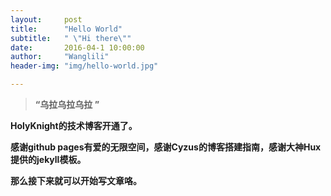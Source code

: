```yaml
---
layout:     post
title:      "Hello World" 
subtitle:   " \"Hi there\""
date:       2016-04-1 10:00:00
author:     "Wanglili"
header-img: "img/hello-world.jpg"

---
```


> **“乌拉乌拉乌拉 ”**


**HolyKnight的技术博客开通了。**

**感谢github pages有爱的无限空间，感谢Cyzus的博客搭建指南，感谢大神Hux提供的jekyll模板。**

**那么接下来就可以开始写文章咯。**



